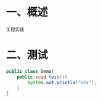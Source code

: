 # 一、概述
    工程实践
# 二、测试
```java
public class Demo{
    public void test(){
        System.out.println("sds");
    }
}
```
